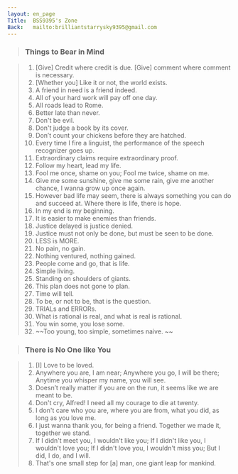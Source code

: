 ```yaml
---
layout: en_page
Title:  BSS9395's Zone
Back:   mailto:brilliantstarrysky9395@gmail.com
---
```


> ### Things to Bear in Mind

> 01. [Give] Credit where credit is due. [Give] comment where comment is necessary.
> 01. [Whether you] Like it or not, the world exists.
> 01. A friend in need is a friend indeed.
> 01. All of your hard work will pay off one day.
> 01. All roads lead to Rome.
> 01. Better late than never.
> 01. Don't be evil.
> 01. Don't judge a book by its cover.
> 01. Don’t count your chickens before they are hatched.
> 01. Every time I fire a linguist, the performance of the speech recognizer goes up.
> 01. Extraordinary claims require extraordinary proof.
> 01. Follow my heart, lead my life.
> 01. Fool me once, shame on you; Fool me twice, shame on me.
> 01. Give me some sunshine, give me some rain, give me another chance, I wanna grow up once again.
> 01. However bad life may seem, there is always something you can do and succeed at. Where there is life, there is hope.
> 01. In my end is my beginning.
> 01. It is easier to make enemies than friends.
> 01. Justice delayed is justice denied.
> 01. Justice must not only be done, but must be seen to be done.
> 01. LESS is MORE.
> 01. No pain, no gain.
> 01. Nothing ventured, nothing gained.
> 01. People come and go, that is life.
> 01. Simple living.
> 01. Standing on shoulders of giants.
> 01. This plan does not gone to plan.
> 01. Time will tell.
> 01. To be, or not to be, that is the question.
> 01. TRIALs and ERRORs.
> 01. What is rational is real, and what is real is rational.
> 01. You win some, you lose some.
> 01. ~~Too young, too simple, sometimes naive. ~~

> ### There is No One like You

> 01. [I] Love to be loved.
> 01. Anywhere you are, I am near; Anywhere you go, I will be there; Anytime you whisper my name, you will see.
> 01. Doesn’t really matter if you are on the run, it seems like we are meant to be.
> 01. Don't cry, Alfred! I need all my courage to die at twenty.
> 01. I don't care who you are, where you are from, what you did, as long as you love me.
> 01. I just wanna thank you, for being a friend. Together we made it, together we stand.
> 01. If I didn't meet you, I wouldn't like you; If I didn't like you, I wouldn't love you; If I didn't love you, I wouldn't miss you; But I did, I do, and I will.
> 01. That's one small step for [a] man, one giant leap for mankind.
